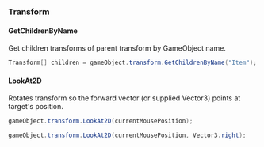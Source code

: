 ### Transform

#### GetChildrenByName

Get children transforms of parent transform by GameObject name.

```csharp
Transform[] children = gameObject.transform.GetChildrenByName("Item");
```

#### LookAt2D

Rotates transform so the forward vector (or supplied Vector3) points at target's position.

```csharp
gameObject.transform.LookAt2D(currentMousePosition);
```

```csharp
gameObject.transform.LookAt2D(currentMousePosition, Vector3.right);
```
